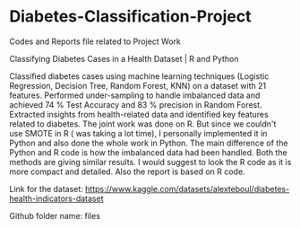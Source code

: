 # Diabetes-Classification-Project
Codes and Reports file related to Project Work

Classifying Diabetes Cases in a Health Dataset | R and Python

Classified diabetes cases using machine learning techniques (Logistic Regression, Decision Tree, Random Forest, KNN) on a dataset with 21 features. Performed under-sampling to handle imbalanced data and achieved 74 % Test Accuracy and 83 % precision in Random Forest. Extracted insights from health-related data and identified key features related to diabetes. The joint work was done on R. But since we couldn't use SMOTE in R ( was taking a lot time), I personally implemented it in Python and also done the whole work in Python. The main difference of the Python and R code is how the imbalanced data had been handled. Both the methods are giving similar results. I would suggest to look the R code as it is more compact and detailed. Also the report is based on R code.

Link for the dataset: https://www.kaggle.com/datasets/alexteboul/diabetes-health-indicators-dataset

Github folder name: files
